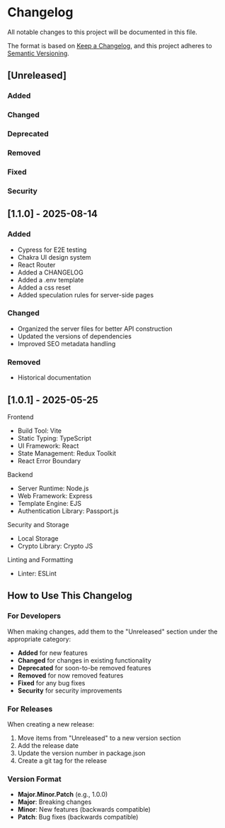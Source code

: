 # Changelog

All notable changes to this project will be documented in this file.

The format is based on [Keep a Changelog](https://keepachangelog.com/en/1.0.0/),
and this project adheres to [Semantic Versioning](https://semver.org/spec/v2.0.0.html).

## [Unreleased]

### Added
### Changed
### Deprecated
### Removed
### Fixed
### Security

## [1.1.0] - 2025-08-14

### Added

+ Cypress for E2E testing
+ Chakra UI design system
+ React Router
+ Added a CHANGELOG
+ Added a .env template
+ Added a css reset
+ Added speculation rules for server-side pages

### Changed

+ Organized the server files for better API construction
+ Updated the versions of dependencies
+ Improved SEO metadata handling

### Removed

+ Historical documentation


## [1.0.1] - 2025-05-25

Frontend

+ Build Tool: Vite
+ Static Typing: TypeScript
+ UI Framework: React
+ State Management: Redux Toolkit
+ React Error Boundary

Backend

+ Server Runtime: Node.js
+ Web Framework: Express
+ Template Engine: EJS
+ Authentication Library: Passport.js

Security and Storage

+ Local Storage
+ Crypto Library: Crypto JS

Linting and Formatting

+ Linter: ESLint


## How to Use This Changelog

### For Developers
When making changes, add them to the "Unreleased" section under the appropriate category:
- **Added** for new features
- **Changed** for changes in existing functionality
- **Deprecated** for soon-to-be removed features
- **Removed** for now removed features
- **Fixed** for any bug fixes
- **Security** for security improvements

### For Releases
When creating a new release:
1. Move items from "Unreleased" to a new version section
2. Add the release date
3. Update the version number in package.json
4. Create a git tag for the release

### Version Format
- **Major.Minor.Patch** (e.g., 1.0.0)
- **Major**: Breaking changes
- **Minor**: New features (backwards compatible)
- **Patch**: Bug fixes (backwards compatible)